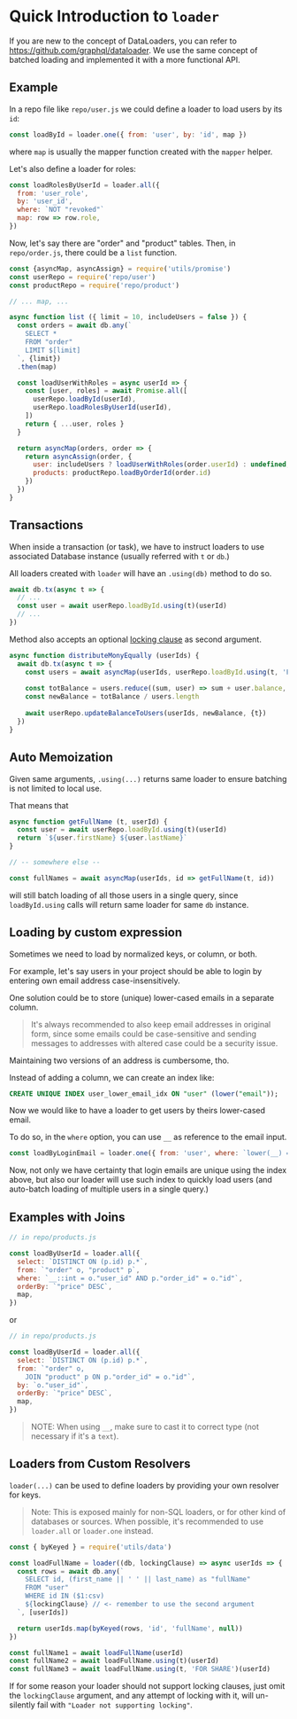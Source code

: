 # Quick Introduction to `loader`

If you are new to the concept of DataLoaders, you can refer to https://github.com/graphql/dataloader.
We use the same concept of batched loading and implemented it with a more functional API.

## Example

In a repo file like `repo/user.js` we could define a loader to load users by its `id`:

```js
const loadById = loader.one({ from: 'user', by: 'id', map })
```

where `map` is usually the mapper function created with the `mapper` helper.

Let's also define a loader for roles:

```js
const loadRolesByUserId = loader.all({
  from: 'user_role',
  by: 'user_id',
  where: `NOT "revoked"`
  map: row => row.role,
})
```

Now, let's say there are "order" and "product" tables. Then, in `repo/order.js`, there could be a `list` function.

```js
const {asyncMap, asyncAssign} = require('utils/promise')
const userRepo = require('repo/user')
const productRepo = require('repo/product')

// ... map, ...

async function list ({ limit = 10, includeUsers = false }) {
  const orders = await db.any(`
    SELECT *
    FROM "order"
    LIMIT $[limit]
  `, {limit})
  .then(map)

  const loadUserWithRoles = async userId => {
    const [user, roles] = await Promise.all([
      userRepo.loadById(userId),
      userRepo.loadRolesByUserId(userId),
    ])
    return { ...user, roles }
  }

  return asyncMap(orders, order => {
    return asyncAssign(order, {
      user: includeUsers ? loadUserWithRoles(order.userId) : undefined,
      products: productRepo.loadByOrderId(order.id)
    })
  })
}
```

## Transactions

When inside a transaction (or task), we have to instruct loaders to use associated Database instance (usually referred with `t` or `db`.)

All loaders created with `loader` will have an `.using(db)` method to do so.

```js
await db.tx(async t => {
  // ...
  const user = await userRepo.loadById.using(t)(userId)
  // ...
})
```

Method also accepts an optional [locking clause](https://www.postgresql.org/docs/9.6/sql-select.html#SQL-FOR-UPDATE-SHARE) as second argument.

```js
async function distributeMonyEqually (userIds) {
  await db.tx(async t => {
    const users = await asyncMap(userIds, userRepo.loadById.using(t, 'FOR UPDATE'))
  
    const totBalance = users.reduce((sum, user) => sum + user.balance, 0)
    const newBalance = totBalance / users.length
  
    await userRepo.updateBalanceToUsers(userIds, newBalance, {t})
  })
}

```

## Auto Memoization

Given same arguments, `.using(...)` returns same loader to ensure batching is not limited to local use.

That means that

```js
async function getFullName (t, userId) {
  const user = await userRepo.loadById.using(t)(userId)
  return `${user.firstName} ${user.lastName}`
}

// -- somewhere else --

const fullNames = await asyncMap(userIds, id => getFullName(t, id))
```

will still batch loading of all those users in a single query, since `loadById.using` calls will return same loader for same `db` instance.

## Loading by custom expression

Sometimes we need to load by normalized keys, or column, or both.

For example, let's say users in your project should be able to login by entering own email address case-insensitively.

One solution could be to store (unique) lower-cased emails in a separate column.

> It's always recommended to also keep email addresses in original form, since some emails could be case-sensitive and sending messages to addresses with altered case could be a security issue.

Maintaining two versions of an address is cumbersome, tho.

Instead of adding a column, we can create an index like:

```SQL
CREATE UNIQUE INDEX user_lower_email_idx ON "user" (lower("email"));
```

Now we would like to have a loader to get users by theirs lower-cased email.

To do so, in the `where` option, you can use `__` as reference to the email input.

```js
const loadByLoginEmail = loader.one({ from: 'user', where: `lower(__) = lower("email")`, map })
```

Now, not only we have certainty that login emails are unique using the index above, but also our loader will use such index to quickly load users (and auto-batch loading of multiple users in a single query.)

## Examples with Joins

```js
// in repo/products.js

const loadByUserId = loader.all({
  select: `DISTINCT ON (p.id) p.*`,
  from: `"order" o, "product" p`,
  where: `__::int = o."user_id" AND p."order_id" = o."id"`,
  orderBy: `"price" DESC`,
  map,
})
```

or

```js
// in repo/products.js

const loadByUserId = loader.all({
  select: `DISTINCT ON (p.id) p.*`,
  from: `"order" o,
    JOIN "product" p ON p."order_id" = o."id"`,
  by: `o."user_id"`,
  orderBy: `"price" DESC`,
  map,
})

```

> NOTE: When using `__`, make sure to cast it to correct type (not necessary if it's a `text`).

## Loaders from Custom Resolvers

`loader(...)` can be used to define loaders by providing your own resolver for keys.

> Note: This is exposed mainly for non-SQL loaders, or for other kind of databases or sources. When possible, it's recommended to use `loader.all` or `loader.one` instead.

```js
const { byKeyed } = require('utils/data')

const loadFullName = loader((db, lockingClause) => async userIds => {
  const rows = await db.any(`
    SELECT id, (first_name || ' ' || last_name) as "fullName"
    FROM "user"
    WHERE id IN ($1:csv)
    ${lockingClause} // <- remember to use the second argument
  `, [userIds])

  return userIds.map(byKeyed(rows, 'id', 'fullName', null))
})

const fullName1 = await loadFullName(userId)
const fullName2 = await loadFullName.using(t)(userId)
const fullName3 = await loadFullName.using(t, 'FOR SHARE')(userId)
```

If for some reason your loader should not support locking clauses, just omit the `lockingClause` argument, and any attempt of locking with it, will un-silently fail with `"Loader not supporting locking"`.
